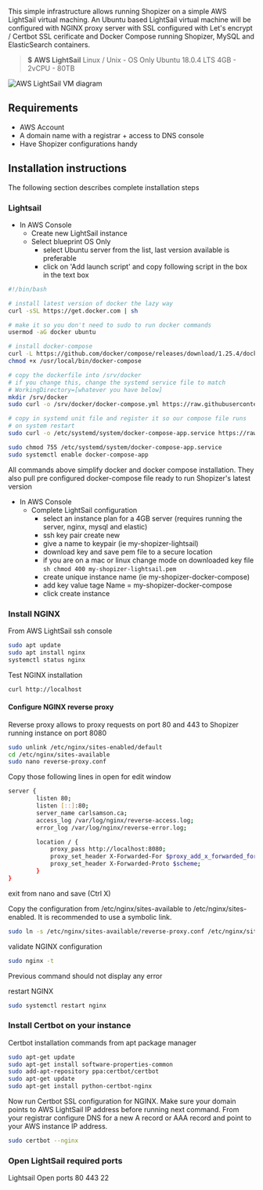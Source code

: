 This simple infrastructure allows running Shopizer on a simple AWS LightSail virtual maching. An Ubuntu based LightSail virtual machine will be configured with NGINX proxy server with SSL configured with Let's encrypt / Certbot SSL cerificate and Docker Compose running Shopizer, MySQL and ElasticSearch containers.

> **$**
> **AWS LightSail** 
> Linux / Unix - OS Only
> Ubuntu 18.0.4 LTS
> 4GB - 2vCPU - 80TB


![AWS LightSail VM diagram](/documentation/static/img/documentation/Shopizer-TLS.png "Shopizer running on simple AWS LightSail VM")

## Requirements
- AWS Account
- A domain name with a registrar + access to DNS console
- Have Shopizer configurations handy

## Installation instructions

The following section describes complete installation steps

### Lightsail

  - In AWS Console
    - Create new LightSail instance
    - Select blueprint OS Only
      - select Ubuntu server from the list, last version available is preferable
      - click on 'Add launch script' and copy following script in the box in the text box

```sh
#!/bin/bash

# install latest version of docker the lazy way
curl -sSL https://get.docker.com | sh

# make it so you don't need to sudo to run docker commands
usermod -aG docker ubuntu

# install docker-compose
curl -L https://github.com/docker/compose/releases/download/1.25.4/docker-compose-$(uname -s)-$(uname -m) -o /usr/local/bin/docker-compose
chmod +x /usr/local/bin/docker-compose

# copy the dockerfile into /srv/docker 
# if you change this, change the systemd service file to match
# WorkingDirectory=[whatever you have below]
mkdir /srv/docker
sudo curl -o /srv/docker/docker-compose.yml https://raw.githubusercontent.com/shopizer-ecommerce/shopizer-docker-compose/master/docker-compose.yml?token=ACt88_ywRxm6UnvRw6mLOKOKgmfjG3h3ks5clpRIwA%3D%3D

# copy in systemd unit file and register it so our compose file runs 
# on system restart
sudo curl -o /etc/systemd/system/docker-compose-app.service https://raw.githubusercontent.com/shopizer-ecommerce/shopizer-docker-compose/master/docker-compose-app.service

sudo chmod 755 /etc/systemd/system/docker-compose-app.service
sudo systemctl enable docker-compose-app
```

All commands above simplify docker and docker compose installation. They also pull pre configured docker-compose file ready to run Shopizer's latest version

  - In AWS Console
    - Complete LightSail configuration
      - select an instance plan for a 4GB server (requires running the server, nginx, mysql and elastic)
      - ssh key pair create new
      - give a name to keypair (ie my-shopizer-lightsail)
      - download key and save pem file to a secure location
      - if you are on a mac or linux change mode on downloaded key file ``` sh chmod 400 my-shopizer-lightsail.pem ```
      - create unique instance name (ie my-shopizer-docker-compose)
      - add key value tage Name = my-shopizer-docker-compose
      - click create instance


### Install NGINX

From AWS LightSail ssh console

```sh
sudo apt update
sudo apt install nginx
systemctl status nginx
```

Test NGINX installation

```sh
curl http://localhost
```

#### Configure NGINX reverse proxy

Reverse proxy allows to proxy requests on port 80 and 443 to Shopizer running instance on port 8080

```sh
sudo unlink /etc/nginx/sites-enabled/default
cd /etc/nginx/sites-available
sudo nano reverse-proxy.conf
```

Copy those following lines in open for edit window

```sh
server {
        listen 80;
        listen [::]:80;
        server_name carlsamson.ca;
        access_log /var/log/nginx/reverse-access.log;
        error_log /var/log/nginx/reverse-error.log;

        location / {
            proxy_pass http://localhost:8080;
            proxy_set_header X-Forwarded-For $proxy_add_x_forwarded_for;
            proxy_set_header X-Forwarded-Proto $scheme;
        }
}
```

exit from nano and save (Ctrl X)

Copy the configuration from /etc/nginx/sites-available to /etc/nginx/sites-enabled. It is recommended to use a symbolic link.

```sh
sudo ln -s /etc/nginx/sites-available/reverse-proxy.conf /etc/nginx/sites-enabled/reverse-proxy.conf
```

validate NGINX configuration

```sh
sudo nginx -t
```

Previous command should not display any error

restart NGINX

```sh
sudo systemctl restart nginx
```

### Install Certbot on your instance

Certbot installation commands from apt package manager

```sh
sudo apt-get update
sudo apt-get install software-properties-common
sudo add-apt-repository ppa:certbot/certbot
sudo apt-get update
sudo apt-get install python-certbot-nginx
```

Now run Certbot SSL configuration for NGINX. Make sure your domain points to AWS LightSail IP address before running next command. From your registrar configure DNS for a new A record or AAA record and point to your AWS instance IP address.

```sh
sudo certbot --nginx
```

### Open LightSail required ports

Lightsail
Open ports
80
443
22


